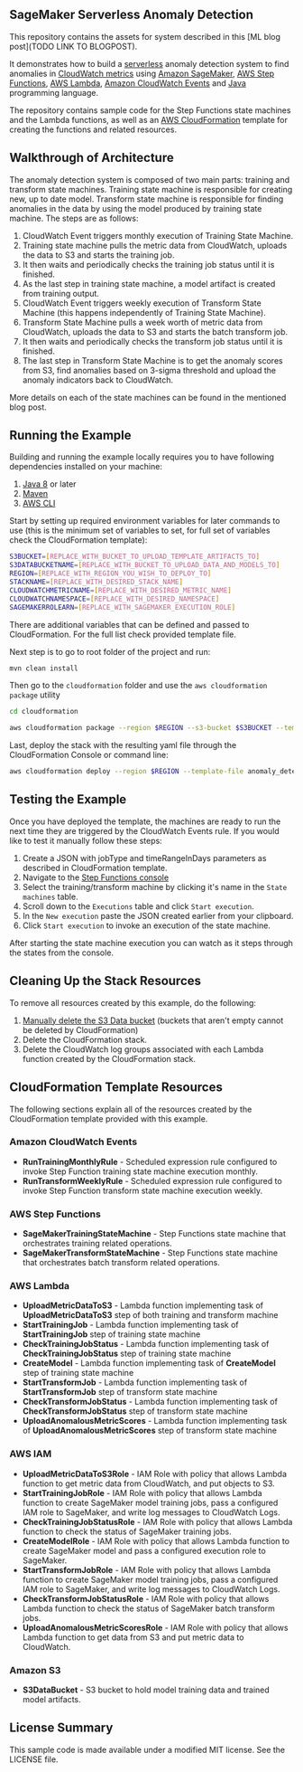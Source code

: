 ## SageMaker Serverless Anomaly Detection

This repository contains the assets for system described in this [ML blog post](TODO LINK TO BLOGPOST).

It demonstrates how to build a [serverless](https://aws.amazon.com/serverless/#getstarted) anomaly detection system to find anomalies in [CloudWatch metrics](https://docs.aws.amazon.com/AmazonCloudWatch/latest/monitoring/working_with_metrics.html) 
using [Amazon SageMaker](https://aws.amazon.com/sagemaker/), [AWS Step Functions](https://aws.amazon.com/step-functions/), [AWS Lambda](https://aws.amazon.com/lambda/), 
[Amazon CloudWatch Events](https://docs.aws.amazon.com/AmazonCloudWatch/latest/events/WhatIsCloudWatchEvents.html) and [Java](https://www.java.com/en/) programming language. 

The repository contains sample code for the Step Functions state machines and the Lambda functions,
as well as an [AWS CloudFormation](https://aws.amazon.com/cloudformation/) template for creating the functions and related resources.

## Walkthrough of Architecture

The anomaly detection system is composed of two main parts: training and transform state machines. Training state machine
is responsible for creating new, up to date model. Transform state machine is responsible for finding anomalies in the data
by using the model produced by training state machine. The steps are as follows:

1. CloudWatch Event triggers monthly execution of Training State Machine.
1. Training state machine pulls the metric data from CloudWatch, uploads the data to S3 and starts the training job.
1. It then waits and periodically checks the training job status until it is finished.
1. As the last step in training state machine, a model artifact is created from training output.
1. CloudWatch Event triggers weekly execution of Transform State Machine (this happens independently of Training State Machine).
1. Transform State Machine pulls a week worth of metric data from CloudWatch, uploads the data to S3 and starts the batch transform job.
1. It then waits and periodically checks the transform job status until it is finished.
1. The last step in Transform State Machine is to get the anomaly scores from S3, find anomalies based on 3-sigma threshold and upload the anomaly indicators back to CloudWatch.

More details on each of the state machines can be found in the mentioned blog post.

## Running the Example

Building and running the example locally requires you to have following dependencies installed on your machine:

1. [Java 8](https://www.java.com/en/) or later
1. [Maven](https://maven.apache.org/)
1. [AWS CLI](https://aws.amazon.com/cli/)

Start by setting up required environment variables for later commands to use (this is the minimum set of variables to set, for full set of variables check the CloudFormation template):

```bash
S3BUCKET=[REPLACE_WITH_BUCKET_TO_UPLOAD_TEMPLATE_ARTIFACTS_TO]
S3DATABUCKETNAME=[REPLACE_WITH_BUCKET_TO_UPLOAD_DATA_AND_MODELS_TO]
REGION=[REPLACE_WITH_REGION_YOU_WISH_TO_DEPLOY_TO]
STACKNAME=[REPLACE_WITH_DESIRED_STACK_NAME]
CLOUDWATCHMETRICNAME=[REPLACE_WITH_DESIRED_METRIC_NAME]
CLOUDWATCHNAMESPACE=[REPLACE_WITH_DESIRED_NAMESPACE]
SAGEMAKERROLEARN=[REPLACE_WITH_SAGEMAKER_EXECUTION_ROLE]
```

There are additional variables that can be defined and passed to CloudFormation. For the full list check provided template file.

Next step is to go to root folder of the project and run:

```bash
mvn clean install
```

Then go to the `cloudformation` folder and use the `aws cloudformation package` utility

```bash
cd cloudformation

aws cloudformation package --region $REGION --s3-bucket $S3BUCKET --template anomaly_detection.serverless.yaml --output-template-file anomaly_detection.serverless.output.yaml
```
Last, deploy the stack with the resulting yaml file through the CloudFormation Console or command line:

```bash
aws cloudformation deploy --region $REGION --template-file anomaly_detection.serverless.output.yaml --stack-name $STACKNAME --capabilities CAPABILITY_NAMED_IAM --parameter-overrides S3DataBucketName=$S3DATABUCKETNAME CloudWatchMetricName=$CLOUDWATCHMETRICNAME CloudWatchNamespace=$CLOUDWATCHNAMESPACE SageMakerRoleArn=$SAGEMAKERROLEARN 
```

## Testing the Example
Once you have deployed the template, the machines are ready to run the next time they are triggered by the CloudWatch Events rule. If you would like to test it manually follow these steps:
1. Create a JSON with jobType and timeRangeInDays parameters as described in CloudFormation template.
1. Navigate to the [Step Functions console](https://console.aws.amazon.com/states/home)
1. Select the training/transform machine by clicking it's name in the `State machines` table.
1. Scroll down to the `Executions` table and click `Start execution`.
1. In the `New execution` paste the JSON created earlier from your clipboard.
1. Click `Start execution` to invoke an execution of the state machine.

After starting the state machine execution you can watch as it steps through the states from the console.

## Cleaning Up the Stack Resources

To remove all resources created by this example, do the following:

1. [Manually delete the S3 Data bucket](https://docs.aws.amazon.com/AmazonS3/latest/user-guide/delete-bucket.html) (buckets that aren't empty cannot be deleted by CloudFormation)
1. Delete the CloudFormation stack.
1. Delete the CloudWatch log groups associated with each Lambda function created by the CloudFormation stack.

## CloudFormation Template Resources
The following sections explain all of the resources created by the CloudFormation template provided with this example.

### Amazon CloudWatch Events
- **RunTrainingMonthlyRule** - Scheduled expression rule configured to invoke Step Function training state machine execution monthly.
- **RunTransformWeeklyRule** - Scheduled expression rule configured to invoke Step Function transform state machine execution weekly.

### AWS Step Functions
- **SageMakerTrainingStateMachine** - Step Functions state machine that orchestrates training related operations.
- **SageMakerTransformStateMachine** - Step Functions state machine that orchestrates batch transform related operations.

### AWS Lambda
- **UploadMetricDataToS3** - Lambda function implementing task of **UploadMetricDataToS3** step of both training and transform machine
- **StartTrainingJob** - Lambda function implementing task of **StartTrainingJob** step of training state machine
- **CheckTrainingJobStatus** - Lambda function implementing task of **CheckTrainingJobStatus** step of training state machine
- **CreateModel** - Lambda function implementing task of **CreateModel** step of training state machine
- **StartTransformJob** - Lambda function implementing task of **StartTransformJob** step of transform state machine
- **CheckTransformJobStatus** - Lambda function implementing task of **CheckTransformJobStatus** step of transform state machine
- **UploadAnomalousMetricScores** - Lambda function implementing task of **UploadAnomalousMetricScores** step of transform state machine

### AWS IAM
- **UploadMetricDataToS3Role** - IAM Role with policy that allows Lambda function to get metric data from CloudWatch, and put objects to S3.
- **StartTrainingJobRole** - IAM Role with policy that allows Lambda function to create SageMaker model training jobs, pass a configured IAM role to SageMaker, and write log messages to CloudWatch Logs.
- **CheckTrainingJobStatusRole** - IAM Role with policy that allows Lambda function to check the status of SageMaker training jobs.
- **CreateModelRole** - IAM Role with policy that allows Lambda function to create SageMaker model and pass a configured execution role to SageMaker.
- **StartTransformJobRole** - IAM Role with policy that allows Lambda function to create SageMaker model training jobs, pass a configured IAM role to SageMaker, and write log messages to CloudWatch Logs.
- **CheckTransformJobStatusRole** - IAM Role with policy that allows Lambda function to check the status of SageMaker batch transform jobs.
- **UploadAnomalousMetricScoresRole** - IAM Role with policy that allows Lambda function to get data from S3 and put metric data to CloudWatch.

### Amazon S3
- **S3DataBucket** - S3 bucket to hold model training data and trained model artifacts.

## License Summary

This sample code is made available under a modified MIT license. See the LICENSE file.